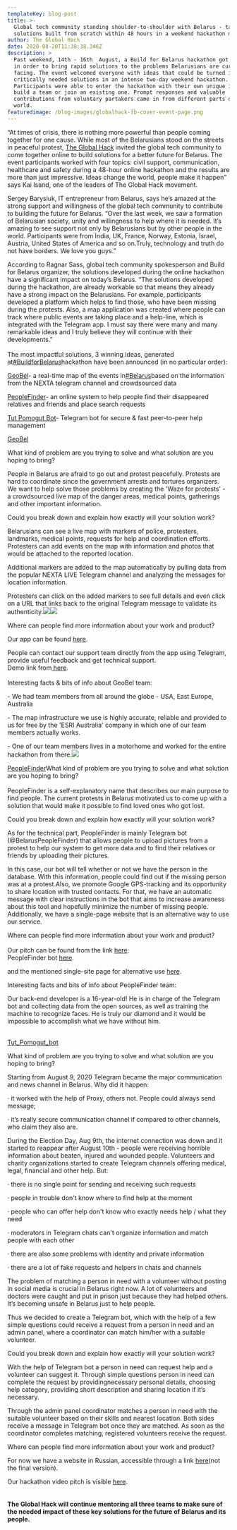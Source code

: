 ```yaml
---
templateKey: blog-post
title: >-
  Global tech community standing shoulder-to-shoulder with Belarus - tangible
  solutions built from scratch within 48 hours in a weekend hackathon marathon
author: The Global Hack
date: 2020-08-20T11:38:38.346Z
description: >
  Past weekend, 14th - 16th  August, a Build for Belarus hackathon got organized
  in order to bring rapid solutions to the problems Belarusians are currently
  facing. The event welcomed everyone with ideas that could be turned into
  critically needed solutions in an intense two-day weekend hackathon.
  Participants were able to enter the hackathon with their own unique idea and
  build a team or join an existing one. Prompt responses and valuable
  contributions from voluntary partakers came in from different parts of the
  world. 
featuredimage: /blog-images/globalhack-fb-cover-event-page.png
---
```

“At times of crisis, there is nothing more powerful than people coming together for one cause. While most of the Belarusians stood on the streets in peaceful protest, [The Global Hack](https://theglobalhack.com) invited the global tech community to come together online to build solutions for a better future for Belarus. The event participants worked with four topics: civil support, communication, healthcare and safety during a 48-hour online hackathon and the results are more than just impressive. Ideas change the world, people make it happen” says Kai Isand, one of the leaders of The Global Hack movement.

Sergey Barysiuk, IT entrepreneur from Belarus, says he’s amazed at the strong support and willingness of the global tech community to contribute to building the future for Belarus. “Over the last week, we saw a formation of Belarusian society, unity and willingness to help where it is needed. It’s amazing to see support not only by Belarusians but by other people in the world. Participants were from India, UK, France, Norway, Estonia, Israel, Austria, United States of America and so on.Truly, technology and truth do not have borders. We love you guys.”

According to Ragnar Sass, global tech community spokesperson and Build for Belarus organizer, the solutions developed during the online hackathon have a significant impact on today’s Belarus. “The solutions developed during the hackathon, are already workable so that means they already have a strong impact on the Belarusians. For example, participants developed a platform which helps to find those, who have been missing during the protests. Also, a map application was created where people can track where public events are taking place and a help-line, which is integrated with the Telegram app. I must say there were many and many remarkable ideas and I truly believe they will continue with their developments.”\
\
The most impactful solutions, 3 winning ideas, generated at[\#BuildforBelarus](https://www.facebook.com/hashtag/buildforbelarus?__eep__=6&__cft__[0]=AZUemN5st6VKmIkkEcfnk7o8GqLXqZzicdS87S8pJIoWf-kI3MdxCgGsvxt6p6Grmah1uYgsKZMTHxEcmVQyOhbtRRHFPNvGw_sILkB5qEY5JWxGvLSg69md52m8zaDi4ekAeu_VjkfO6SF1EMxMy833veSGzuTAXQ6vqRbpR89RLcpY_YL_G10ggGiDGKnq-YJDnewduleEjqThNogjJ5gFIqOGDGaDCFuioYs0Lg1cqA&__tn__=*NK-R)hackathon have been announced (in no particular order):

[GeoBel](https://geobel.online)- a real-time map of the events in[\#Belarus](https://www.facebook.com/hashtag/belarus?__eep__=6&source=feed_text&epa=HASHTAG&__xts__%5B0%5D=68.ARAA4OxLsuqJXOaiw1eftgZgM91IKODLoRALlzLUF_o_7nzCO16VfEV-uIDwY6KlgDMMVdBPngimJEefcSZHVjyN5sUoTmoDOYJbzLFiVig0fZRDuJ-h4Z_e_QHb1Ne_47JfNOeSbYZ8fEokHWOg2iRFjkEXl3uVhBuwSGbWk_1AfatDm1sjXAyNjYA7yVXCDn46m9ynTkH3aNjizAYujjbjE_XHudZUejUQ4qhWOG0RL-XB8qFt_E-Wttoia3SK81D2kzoRDMz_CznZfIc2rHu0IHilxBm5KQzxxyR4tmEZXwP0Y5TezXm5R9cFx5EBwzaL1LHmadkbsy55tn4-3P0hifhz5xokJumwC773EKuCDFoRNHb-8xKpK0leiUC2nwOS38bmZeCi8Hv-rbif6sQeHCimmIx8AcZk05M6W-LNQ5sD48ntJhYiWK4GHosq0Puovd-N-rngRDk8SQDqNjQfKQjG5S_UvgL77V77FhhQ2rxsTpGKoGThMcrNffY45EpS5pcKieEl&__tn__=%2ANKH-R)based on the information from the NEXTA telegram channel and crowdsourced data

[PeopleFinder](https://telegram.me/peoplefinderbot)- an online system to help people find their disappeared relatives and friends and place search requests

[Tut Pomogut Bot](http://tutpomogut.tilda.ws)- Telegram bot for secure & fast peer-to-peer help management

[GeoBel](https://geobel.online)

What kind of problem are you trying to solve and what solution are you hoping to bring?

People in Belarus are afraid to go out and protest peacefully. Protests are hard to coordinate since the government arrests and tortures organizers. We want to help solve those problems by creating the 'Waze for protests' - a crowdsourced live map of the danger areas, medical points, gatherings and other important information.

Could you break down and explain how exactly will your solution work?

Belarusians can see a live map with markers of police, protesters, landmarks, medical points, requests for help and coordination efforts. Protesters can add events on the map with information and photos that would be attached to the reported location.

Additional markers are added to the map automatically by pulling data from the popular NEXTA LIVE Telegram channel and analyzing the messages for location information.

Protesters can click on the added markers to see full details and even click on a URL that links back to the original Telegram message to validate its authenticity.![](https://lh6.googleusercontent.com/p4xovJY3p75PBYRjSM_NIsajz-Iu2hVbl8r1krw1T63rYUJtDzIZ1syGVFUiJ3HiCNf6rGCvM5Yioyiqjm4WSnq3RLw4N4kBJ8BOZtx9ZXlDy4ZX7vWG_AdbLQM-BVxEtC9HUwc5)![](https://lh6.googleusercontent.com/ZfjKCqi0OVdqzaVOZQPgdC4PyGX8BznbNqlLHZEzRouivm4Fo5gaCPDdz6MTVB-uO02vRzXzA5wm1-FPO_isBi0d370FMdG_4q_QDOCe6CG-VdnU8WsFjvFpVELEvWH43uu5GwQF)



Where can people find more information about your work and product?

Our app can be found [here](https://www.geobel.online).

People can contact our support team directly from the app using Telegram, provide useful feedback and get technical support.\
Demo link from[ here](https://www.youtube.com/watch?v=no2Mkqq282Y&feature=youtu.be).\
\
Interesting facts & bits of info about GeoBel team:

\- We had team members from all around the globe - USA, East Europe, Australia

\- The map infrastructure we use is highly accurate, reliable and provided to us for free by the 'ESRI Australia' company in which one of our team members actually works.

\- One of our team members lives in a motorhome and worked for the entire hackathon from there.![](https://lh3.googleusercontent.com/ZQ9j2HLr4VLqb2n3Sip5bZWgEbgqM3mho6bptlI6itZYunfRw7xxmsUlvYtL4UtWAn5KcUyN-VQkadxyhZetyfli6jQjgmoD_31l-iGStWbPnHixIWScYWz37KetmsoQgcjBAqVh)

[PeopleFinder](https://telegram.me/peoplefinderbot)What kind of problem are you trying to solve and what solution are you hoping to bring?\
\
PeopleFinder is a self-explanatory name that describes our main purpose to find people. The current protests in Belarus motivated us to come up with a solution that would make it possible to find loved ones who got lost.

Could you break down and explain how exactly will your solution work?

As for the technical part, PeopleFinder is mainly Telegram bot (@BelarusPeopleFinder) that allows people to upload pictures from a protest to help our system to get more data and to find their relatives or friends by uploading their pictures.

In this case, our bot will tell whether or not we have the person in the database. With this information, people could find out if the missing person was at a protest.Also, we promote Google GPS-tracking and its opportunity to share location with trusted contacts. For that, we have an automatic message with clear instructions in the bot that aims to increase awareness about this tool and hopefully minimize the number of missing people.\
Additionally, we have a single-page website that is an alternative way to use our service.



Where can people find more information about your work and product?\
\
Our pitch can be found from the link [here](https://www.youtube.com/watch?v=VyrsGxju2HQ&feature=youtu.be).\
PeopleFinder bot [here](https://telegram.me/peoplefinderbot).

and the mentioned single-site page for alternative use [here](http://www.peoplefinder.site).

Interesting facts and bits of info about PeopleFinder team:

Our back-end developer is a 16-year-old! He is in charge of the Telegram bot and collecting data from the open sources, as well as training the machine to recognize faces. He is truly our diamond and it would be impossible to accomplish what we have without him.

\
[Tut_Pomogut_bot](http://tutpomogut.tilda.ws)



What kind of problem are you trying to solve and what solution are you hoping to bring?

Starting from August 9, 2020 Telegram became the major communication and news channel in Belarus. Why did it happen:

· it worked with the help of Proxy, others not. People could always send message;

· it’s really secure communication channel if compared to other channels, who claim they also are.

During the Election Day, Aug 9th, the internet connection was down and it started to reappear after August 10th - people were receiving horrible information about beaten, injured and wounded people. Volunteers and charity organizations started to create Telegram channels offering medical, legal, financial and other help. But:

· there is no single point for sending and receiving such requests

· people in trouble don't know where to find help at the moment

· people who can offer help don't know who exactly needs help / what they need

· moderators in Telegram chats can't organize information and match people with each other

· there are also some problems with identity and private information

· there are a lot of fake requests and helpers in chats and channels

The problem of matching a person in need with a volunteer without posting in social media is crucial in Belarus right now. A lot of volunteers and doctors were caught and put in prison just because they had helped others. It’s becoming unsafe in Belarus just to help people.

Thus we decided to create a Telegram bot, which with the help of a few simple questions could receive a request from a person in need and an admin panel, where a coordinator can match him/her with a suitable volunteer.



Could you break down and explain how exactly will your solution work?

With the help of Telegram bot a person in need can request help and a volunteer can suggest it. Through simple questions person in need can complete the request by providingnecessary personal details, choosing help category, providing short description and sharing location if it’s necessary.



Through the admin panel coordinator matches a person in need with the suitable volunteer based on their skills and nearest location. Both sides receive a message in Telegram bot once they are matched. As soon as the coordinator completes matching, registered volunteers receive the request.



Where can people find more information about your work and product?



For now we have a website in Russian, accessible through a link [here](http://tutpomogut.tilda.ws)(not the final version).

Our hackathon video pitch is visible [here](https://www.youtube.com/watch?v=PJpU0njnkyI&feature=youtu.be).\
\
**\
The Global Hack will continue mentoring all three teams to make sure of the needed impact of these key solutions for the future of Belarus and its people.**